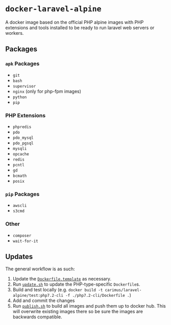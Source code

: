 # `docker-laravel-alpine`

A docker image based on the official PHP alpine images with PHP extensions
and tools installed to be ready to run laravel web servers or workers.

## Packages

### `apk` Packages

 - `git`
 - `bash`
 - `supervisor`
 - `nginx` (only for php-fpm images)
 - `python`
 - `pip`

### PHP Extensions

 - `phpredis`
 - `pdo`
 - `pdo_mysql`
 - `pdo_pgsql`
 - `mysqli`
 - `opcache`
 - `redis`
 - `pcntl`
 - `gd`
 - `bcmath`
 - `posix`

### `pip` Packages

 - `awscli`
 - `s3cmd`

### Other

 - `composer`
 - `wait-for-it`

## Updates

The general workflow is as such:

 1. Update the [`Dockerfile.template`](./Dockerfile.template) as necessary.
 2. Run [`update.sh`](./update.sh) to update the PHP-type-specific `Dockerfile`s.
 3. Build and test locally (e.g. `docker build -t carimus/laravel-alpine/test:php7.2-cli -f ./php7.2-cli/Dockerfile .`)
 4. Add and commit the changes
 5. Run [`publish.sh`](./publish.sh) to build all images and push them up to docker hub. This will
    overwrite existing images there so be sure the images are backwards compatible.
